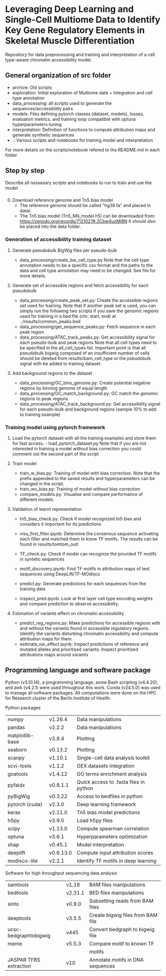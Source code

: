# Leveraging Deep Learning and Single-Cell Multiome Data to Identify Key Gene Regulatory Elements in Skeletal Muscle Differentiation

Repository for data preprocessing and training and interpretation of a cell type-aware chromatin accessibility model.

## General organization of src folder
- archive: Old scripts
- exploration: Initial exploration of Multiome data + Integration and cell type annotation
- data_processing: all scripts used to generate the sequences/accessibility pairs
- models: Files defining pytorch classes (dataset, models), losses, evaluation metrics, and training loop compatible with optuna hyperparameters tuning
- interpretation: Definition of functions to compute attribution maps and generate synthetic sequences
- .: Various scripts and notebooks for training model and interpretation

For more details on the scripts/notebook refered to the README.md in each folder
  
## Step by step
Describe all nessesary scripts and notebooks to run to train and use the model

###
0. Download reference genome and Tn5 bias model
   - The reference genome should be called "hg38.fa" and placed in data/.
   - The Tn5 bias model (Tn5_NN_model.h5) can be downloaded from: https://zenodo.org/records/7121027#.ZCbw4uzMI8N It should also be placed into the data folder.

### Generation of accessibility training dataset
1. Generate pseudobulk BigWig files per pseudo-bulk
   - data_processing/create_bw_cell_type.py
      Note that the cell type annotation needs to be a specific csv format and the paths to the data and cell type annotation may need to be changed. See file for more details.
     
2. Generate set of accessible regions and fetch accessibility for each pseudobulk
   - data_processing/create_peak_set.py: Create the accessible regions set used for training.
      Note that if another peak set is used, you can simply run the following two scripts if you save the genomic regions used for training in a bed file (chr, start, end) at ../results/common_peaks.bed
   - data_processing/get_sequence_peaks.py: Fetch sequence in each peak region
   - data_processing/ATAC_track_peaks.py: Get accessibility signal for each pseudo-bulk and peak regions
     Note that all cell types need to be specified in the all_cell_types list. Important point is that all pseudobulk bigwig composed of an insufficient number of cells should be deleted from results/bam_cell_type or the pseudobulk signal with be added to training dataset.

3. Add background regions to the dataset
   - data_processing/GC_bins_genome.py: Create potential negative regions by binning genome of equal length
   - data_processing/GC_match_background.py: GC match the genomic regions to peak regions
   - data_processing/ATAC_track_background.py: Get accessibility signal for each pseudo-bulk and background regions (sample 10% to add to training example)

 ### Training model using pytorch framework
 1.  Load the pytorch dataset with all the training examples and store them for fast access.
    - load_pytorch_dataset.py
      Note that if you are not interested in training a model without bias correction you could comment out the second part of the script
     
 3. Train model
    - train_w_bias.py: Training of model with bias correction.
      Note that the prefix appended to the saved results and hyperparameters can be changed in the script.
    - train_wo_bias.py: Training of model without bias correction
    - compare_models.py: Visualise and compare performance of different models
      
 4. Validation of learnt representation
    - tn5_bias_check.py: Check if model recognized tn5 bias and considers it important for its predictions
    - visu_first_filter.ipynb: Determine the consensus sequence activating each filter and matched them to know TF motifs. The results can be found in results/tomtom_out/
    - TF_check.py: Check if model can recognize the provided TF motifs in syntetic sequences
    - motif_discovery.ipynb: Find TF motifs in attribution maps of test sequences using DeepLift/TF-MOdisco 
   
    - predict.py: Generate predictions for each sequences from the training data
    - inspect_pred.ipynb: Look at first layer cell type encoding weights and compare prediction to observe accessibility.
      
 5. Estimation of variants effect on chromatin accessibility
    - predict_reg_regions.py: Make predictions for accessible regions with and without the variants found in accessible regulatory regions. Identify the variants disturbing chromatin accessibility and compute attribution maps for them.
    - estimate_var_effect.ipynb: Inspect predictions of reference and mutated alleles and prioritised variants. Inspect prioritized attributions maps around varaints
 

## Programming language and software package

Python (v3.10.14), a programming language, some Bash scripting (v4.4.20), and awk (v4.2.1) were used throughout this work. Conda (v24.5.0) was used to manage all software packages. All computations were done on the HPC for Research cluster of the Berlin Institute of Health.

Python packages

|                 |           |                                        |
|-----------------|-----------|----------------------------------------|
| numpy           | v1.26.4   | Data manipulations                     |
| pandas          | v2.2.2    | Data manipulations                     |
| matplotlib-base | v3.8.4    | Plotting                               |
| seaborn         | v0.13.2   | Plotting                               |
| scanpy          | v1.10.1   | Single-cell data analysis toolkit      |
| scvi-tools      | v1.1.2    | GEX datasets integration               |
| goatools        | v1.4.12   | GO terms enrichment analysis           |
| pyfaidx         | v0.8.1.1  | Quick access to .fasta files in python |
| pyBigWig        | v0.3.22   | Access to bedfiles in python           |
| pytorch (cuda)  | v2.3.0    | Deep learning framework                |
| keras           | v2.11.0   | Tn5 bias model predictions             |
| h5py            | v3.9.0    | Load h5py files                        |
| scipy           | v1.13.0   | Compute spearman correlation           |
| optuna          | v3.6.1    | Hyperparameters optimization           |
| shap            | v0.45.1   | Model interpretation                   |
| deeplift        | v0.6.13.0 | Compute input attribution scores       |
| modisco-lite    | v2.2.1    | Identify TF motifs in deep learning    |

 
Software for high throughput sequencing data analysis

|                        |         |                                   |
|------------------------|---------|-----------------------------------|
| samtools               | v1.18   | BAM files manipulations           |
| bedtools               | v2.31.1 | BED files manipulations           |
| sinto                  | v0.9.0  | Subsetting reads from BAM files   |
| deeptools              | v3.5.5  | Create bigwig files from BAM file |
| ucsc-bedgraphtobigwig  | v445    | Convert bedgraph to bigwig file   |
| meme                   | v5.5.3  | Compare motif to known TF         |
|                        |         | motifs                            |
| JASPAR TFBS extraction | v10     | Annotate motifs in DNA sequences  |
